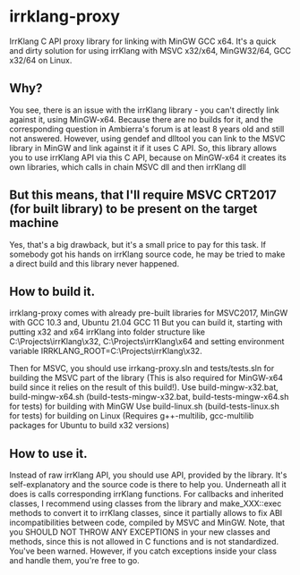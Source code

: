 # irrklang-proxy
IrrKlang C API proxy library for linking with MinGW GCC x64.
It's a quick and dirty solution for using irrKlang with MSVC x32/x64, MinGW32/64, GCC x32/64 on Linux.

## Why?

You see, there is an issue with the irrKlang library - you can't directly link against it, using MinGW-x64. Because there are no builds for it, and the corresponding question in Ambierra's forum is at least 8 years old and still not answered.
However, using gendef and dlltool you can link to the MSVC library in MinGW and link against it if it uses C API. So, this library allows you to use irrKlang API via this C API, because
on MinGW-x64 it creates its own libraries, which calls in chain MSVC dll and then irrKlang dll

## But this means, that I'll require MSVC CRT2017 (for built library) to be present on the target machine

Yes, that's a big drawback, but it's a small price to pay for this task. If somebody got his hands on irrKlang source code, he may be tried to make a direct build and this library never happened.

## How to build it.

irrklang-proxy comes with already pre-built libraries for MSVC2017, MinGW with GCC 10.3 and, Ubuntu 21.04 GCC 11
But you can build it, starting with putting x32 and x64 irrKlang into folder structure like C:\Projects\irrKlang\x32, C:\Projects\irrKlang\x64 and setting environment variable IRRKLANG_ROOT=C:\Projects\irrKlang\x32.

Then for MSVC, you should use irrkang-proxy.sln and tests/tests.sln for building the MSVC part of the library (This is also required for MinGW-x64 build since it relies on the result of this build!).
Use build-mingw-x32.bat, build-mingw-x64.sh (build-tests-mingw-x32.bat, build-tests-mingw-x64.sh  for tests) for building with MinGW
Use build-linux.sh (build-tests-linux.sh for tests) for building on Linux (Requires g++-multilib, gcc-multilib packages for Ubuntu to build x32 versions)

## How to use it.

Instead of raw irrKlang API, you should use API, provided by the library. It's self-explanatory and the source code is there to help you. Underneath all it does is calls corresponding irrKlang functions. For callbacks and inherited classes, I recommend using classes from the library and make_XXX::exec methods to convert it to irrKlang classes, since it partially allows to fix ABI incompatibilities between code, compiled by MSVC and MinGW. Note, that you SHOULD NOT THROW ANY EXCEPTIONS in your new classes and methods, since this is not allowed in C functions and is not standardized. You've been warned. However, if you catch exceptions inside your class and handle them, you're free to go.
